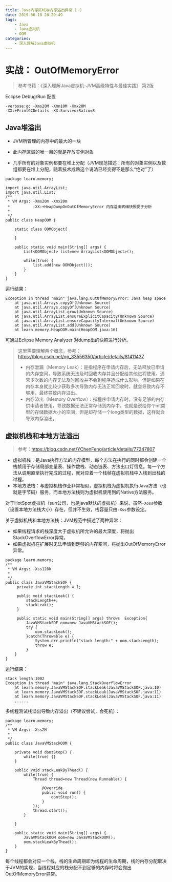 ```yaml
---
title: Java内存区域与内存溢出异常（一）
date: 2019-06-18 20:29:49
tags:
	- Java
	- Java虚拟机
	- OOM
categories:
	- 深入理解Java虚拟机
---
```


# 实战： OutOfMemoryError
> 参考书籍：《深入理解Java虚拟机-JVM高级特性与最佳实践》 第2版

Eclipse Debug/Run 配置
```
-verbose:gc -Xms20M -Xmn10M -Xmx20M 
-XX:+PrintGCDetails -XX:SurvivorRatio=8
```

## Java堆溢出

- JVM所管理的内存中的最大的一块

- 此内存区域的唯一目的就是存放实例对象

- 几乎所有的对象实例都要在堆上分配（JVM规范描述：所有的对象实例以及数组都要在堆上分配，随着技术成熟这个说法已经变得不是那么“绝对”了）

  <!-- more-->

```
package learn.memory;

import java.util.ArrayList;
import java.util.List;
/**
 * VM Args: -Xms20m -Xmx20m
 *          -XX:+HeapDumpOnOutOfMemoryError 内存溢出转储快照便于分析
 *
 */
public class HeapOOM {
	
	static class OOMObject{
		
	}
	
	public static void main(String[] args) {
		List<OOMObject> list=new ArrayList<OOMObject>();
		
		while(true) {
			list.add(new OOMObject());
		}
	}
}
```
运行结果：
```
Exception in thread "main" java.lang.OutOfMemoryError: Java heap space
	at java.util.Arrays.copyOf(Unknown Source)
	at java.util.Arrays.copyOf(Unknown Source)
	at java.util.ArrayList.grow(Unknown Source)
	at java.util.ArrayList.ensureExplicitCapacity(Unknown Source)
	at java.util.ArrayList.ensureCapacityInternal(Unknown Source)
	at java.util.ArrayList.add(Unknown Source)
	at learn.memory.HeapOOM.main(HeapOOM.java:16)
```

可通过Eclipse Memory Analyzer 对dump出的快照进行分析。

> 这里需要理解两个概念，参考：https://blog.csdn.net/qq_33556350/article/details/81411437
> - 内存泄漏（Memory Leak）：是指程序在申请内存后，无法释放已申请的内存空间，导致系统无法及时回收内存并且分配给其他进程使用。通常少次数的内存无法及时回收并不会到程序造成什么影响，但是如果在内存本身就比较少获取多次导致内存无法正常回收时，就会导致内存不够用，最终导致内存溢出。
> - 内存溢出（Memory Overflow）：指程序申请内存时，没有足够的内存供申请者使用，导致数据无法正常存储到内存中。也就是说给你个int类型的存储数据大小的空间，但是却存储一个long类型的数据，这样就会导致内存溢出。

## 虚拟机栈和本地方法溢出

> 参考：https://blog.csdn.net/YChenFeng/article/details/77247807

- 虚拟机栈：是Java执行方法的内存模型，每个方法在执行的同时都会创建一个栈帧用于存储局部变量表、操作数栈、动态链表、方法出口灯信息。每一个方法从调用直至执行完成的过程，就对应着一个栈帧在虚拟机栈中入栈到出栈的过程。
- 本地方法栈：与虚拟机栈作业非常相似，虚拟机栈为虚拟机执行Java方法（也就是字节码）服务，而本地方法栈则为虚拟机使用到的Native方法服务。

对于HotSpot虚拟机（sun公司，也是java默认的虚拟机）来说，虽然`-Xoss`参数（设置本地方法栈大小）存在，但并不生效，栈容量只由`-Xss`参数设定。

关于虚拟机栈和本地方法栈：JVM规范中描述了两种异常：
- 如果线程请求的栈深度大于虚拟机所允许的最大深度，将抛出StackOverflowError异常。
- 如果虚拟机在扩展时无法申请到足够的内存空间，将抛出OutOfMemoryError异常。



```
package learn.memory;
/**
 * VM Args: -Xss128k
 *
 */
public class JavaVMStackSOF {
	 private int stackLength = 1;
	 
	 public void stackLeak() {
		 stackLength++;
		 stackLeak();
	 }
	 
	 public static void main(String[] args) throws  Exception{
		 JavaVMStackSOF oom=new JavaVMStackSOF();
		 try {
			 oom.stackLeak();
		 }catch(Throwable e) {
			 System.err.println("stack length:" + oom.stackLength);
			 throw e;
		 }		
	}
}
```
运行结果：
```
stack length:1002
Exception in thread "main" java.lang.StackOverflowError
	at learn.memory.JavaVMStackSOF.stackLeak(JavaVMStackSOF.java:10)
	at learn.memory.JavaVMStackSOF.stackLeak(JavaVMStackSOF.java:11)
	at learn.memory.JavaVMStackSOF.stackLeak(JavaVMStackSOF.java:11)
	......
```

多线程测试栈溢出导致内存溢出（不建议尝试，会死机）：

```
package learn.memory;
/**
 * VM Args: -Xss2M
 *
 */
public class JavaVMStackOOM {
	
	private void dontStop() {
		while(true) {}
	}
	
	public void stackLeakByThead() {
		while(true) {
			Thread thread=new Thread(new Runnable() {
				
				@Override
				public void run() {
					dontStop();
				}
			});
			thread.start();
		}
		
	}
	
	public static void main(String[] args) {
		JavaVMStackOOM oom=new JavaVMStackOOM();
		oom.stackLeakByThead();
	}
}
```
每个线程都会对应一个栈，栈的生命周期即为线程的生命周期，栈的内存分配取决于JVM的实现，当线程对应的栈分配不到足够的内存时将会抛出 OutOfMemoryError异常。